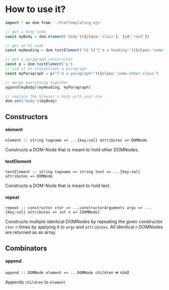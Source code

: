 # How to use it?

```javascript
import * as dom from './htmlTemplating.mjs'

// get a body node
const myBody = dom.element('body')({class:'clazz'}, {id:'root'})

// get an h1 node
const myHeading = dom.textElement('h1')("I'm a heading!")({class:'some-class'})

// get a paragraph constructor
const p = dom.textElement('p')
// use it to instantiate a paragraph
const myParagraph = p("I'm a paragraph!")({class:'some-other-class')

// merge everything together
append(myBody)(myHeading, myParagraph)

// replace the browser's body with your one
dom.set('body')(myBody)
```

## Constructors
#### element
`element :: string tagname => ...{key:val} attributes => DOMNode`

Constructs a DOM-Node that is meant to hold other DOMNodes.

#### textElement
`textElement :: string tagname => string text => ...{key:val} attributes => DOMNode`

Constructs a DOM-Node that is meant to hold text.

#### repeat
`repeat :: constructor ctor => ...constructorArguments args => ...{key:val} attributes => int n => [DOMNode]`

Constructs multiple identical DOMNodes by repeating the given constructor `ctor` `n` times by applying it to `args` and `attributes`.
All identical `n` DOMNodes are returned as an array.

## Combinators
#### append
`append :: DOMNode element => ...DOMNode children` => void

Appends `children` to `element`
